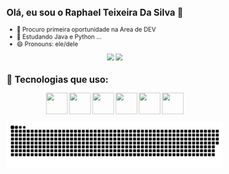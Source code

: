 ## Olá, eu sou o Raphael Teixeira Da Silva 👋

- 🔭 Procuro primeira oportunidade na Area de DEV 
- 🌱 Estudando Java e Python ...
- 😄 Pronouns: ele/dele

<div align="center">
  <img height="180em" src="https://github-readme-stats.vercel.app/api?username=Raphagamer03&show_icons=true&theme=radical"/>
  <img height="180em" src="https://github-readme-stats.vercel.app/api/top-langs/?username=Raphagamer03&layout=compact&langs_count=6&theme=radical"/>
</div>









## 🚀 Tecnologias que uso:

<p align="center">
  <img src="https://cdn.jsdelivr.net/gh/devicons/devicon/icons/java/java-original.svg" width="50" height="50"/>
  <img src="https://cdn.jsdelivr.net/gh/devicons/devicon/icons/python/python-original.svg" width="50" height="50"/>
  <img src="https://cdn.jsdelivr.net/gh/devicons/devicon/icons/html5/html5-original.svg" width="50" height="50"/>
  <img src="https://cdn.jsdelivr.net/gh/devicons/devicon/icons/css3/css3-original.svg" width="50" height="50"/>
  <img src="https://cdn.jsdelivr.net/gh/devicons/devicon/icons/javascript/javascript-original.svg" width="50" height="50"/>
  <img src="https://cdn.jsdelivr.net/gh/devicons/devicon/icons/git/git-original.svg" width="50" height="50"/>
</p>

![Snake animation](https://github.com/Raphagamer03/Raphagamer03/blob/output/github-contribution-grid-snake.svg)








